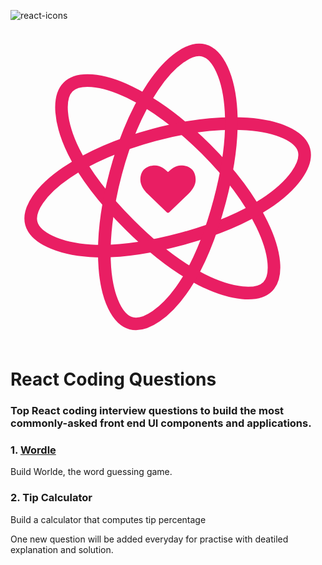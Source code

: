  ![react-icons](https://github.com/MrRakeshRaj/top-react-coding-questions/assets/76464379/5f6e2d1c-504b-4e5b-b842-1798554c279f)<?xml version="1.0" encoding="utf-8"?>
<!-- Generator: Adobe Illustrator 16.0.0, SVG Export Plug-In . SVG Version: 6.00 Build 0)  -->
<!DOCTYPE svg PUBLIC "-//W3C//DTD SVG 1.1//EN" "http://www.w3.org/Graphics/SVG/1.1/DTD/svg11.dtd">
<svg version="1.1" xmlns="http://www.w3.org/2000/svg" xmlns:xlink="http://www.w3.org/1999/xlink" x="0px" y="0px" width="600px"
	 height="600px" viewBox="0 0 600 600" enable-background="new 0 0 600 600" xml:space="preserve">
<g id="Layer_2">
	<path fill="none" stroke="#E91E63" stroke-width="24" stroke-miterlimit="10" d="M371.987,227.641
		c47.628,47.628,85.039,98.708,106.914,143.552c26.358,54.033,30.096,99.722,11.103,118.714
		c-19.793,19.793-68.267,15.884-125.731-12.979c-43.445-21.821-92.031-59.119-137.242-104.331
		c-46.354-46.354-84.95-95.545-106.667-139.816c-27.48-56.023-30.057-103.743-10.643-123.157
		c18.838-18.839,63.248-16.056,116.694,9.757C271.574,141.193,323.895,179.548,371.987,227.641z"/>
	<path fill="none" stroke="#E91E63" stroke-width="24" stroke-miterlimit="10" d="M272.931,201.125
		c65.052-17.465,127.989-24.354,177.767-20.902c59.974,4.16,101.42,23.747,108.385,49.688
		c7.259,27.033-20.345,67.073-74.054,102.434c-40.608,26.733-97.189,50.188-158.941,66.769
		c-63.312,16.998-125.207,25.858-174.408,22.553c-62.26-4.181-104.884-25.789-112.004-52.306
		c-6.907-25.731,17.688-62.811,66.75-96.214C147.879,244.923,207.243,218.761,272.931,201.125z"/>
	<path fill="none" stroke="#E91E63" stroke-width="24" stroke-miterlimit="10" d="M200.469,273.707
		c17.357-65.081,42.82-123.05,70.671-164.45c33.556-49.882,71.225-76.008,97.178-69.086c27.045,7.212,47.949,51.123,51.76,115.315
		c2.883,48.533-5.055,109.266-21.531,171.046c-16.892,63.341-40.126,121.389-67.562,162.365
		c-34.716,51.852-74.723,77.988-101.252,70.913c-25.743-6.865-45.584-46.692-50.021-105.881
		C175.963,403.92,182.944,339.424,200.469,273.707z"/>
</g>
<g id="Layer_3">
	<path fill="#E91E63" d="M300,349.369c-1.019,0-1.881-0.353-2.586-1.058l-36.679-35.386c-0.392-0.313-0.931-0.822-1.617-1.528
		c-0.686-0.705-1.773-1.988-3.262-3.851c-1.489-1.86-2.822-3.771-3.997-5.73s-2.224-4.33-3.145-7.112
		c-0.92-2.782-1.381-5.486-1.381-8.111c0-8.621,2.488-15.361,7.465-20.221c4.977-4.859,11.854-7.289,20.631-7.289
		c2.43,0,4.909,0.421,7.436,1.264c2.527,0.843,4.879,1.979,7.054,3.41c2.174,1.43,4.046,2.772,5.613,4.026s3.057,2.586,4.467,3.997
		c1.411-1.411,2.899-2.743,4.467-3.997c1.568-1.254,3.438-2.596,5.614-4.026c2.175-1.431,4.525-2.567,7.054-3.41
		c2.527-0.842,5.006-1.264,7.435-1.264c8.778,0,15.655,2.43,20.632,7.289c4.978,4.859,7.466,11.6,7.466,20.221
		c0,8.66-4.487,17.477-13.461,26.451l-36.619,35.268C301.881,349.017,301.019,349.369,300,349.369z"/>
</g>
</svg>


# React Coding Questions
### Top React coding interview questions to build the most commonly-asked front end UI components and applications.

### 1. [Wordle](https://github.com/MrRakeshRaj/top-react-coding-questions/tree/master/1.worlde-game)
Build Worlde, the word guessing game. 

### 2. Tip Calculator
Build a calculator that computes tip percentage



One new question will be added everyday for practise with deatiled explanation and solution.



